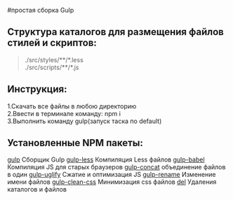 #простая сборка Gulp

## Структура каталогов для размещения файлов стилей и скриптов:
>./src/styles/\*\*/\*.less  
>./src/scripts/\*\*/\*.js

## Инструкция:
1.Скачать все файлы в любою директорию  
2.Ввести в терминале команду: npm i  
3.Выполнить команду gulp(запуск таска по default)  

## Установленные NPM пакеты:
[gulp](https://www.npmjs.com/package/gulp) Сборщик Gulp
[gulp-less](https://www.npmjs.com/package/gulp-less) Компиляция Less файлов
[gulp-babel](https://www.npmjs.com/package/gulp-babel) Компиляция JS для старых браузеров
[gulp-concat](https://www.npmjs.com/package/gulp-concat) объединение файлов в один
[gulp-uglify](https://www.npmjs.com/package/gulp-uglify) Сжатие и оптимизация JS
[gulp-rename](https://www.npmjs.com/package/gulp-rename) Изменение имени файлов
[gulp-clean-css](https://www.npmjs.com/package/gulp-clean-css) Минимизация css файлов
[del](https://www.npmjs.com/package/del) Удаления каталогов и файлов

